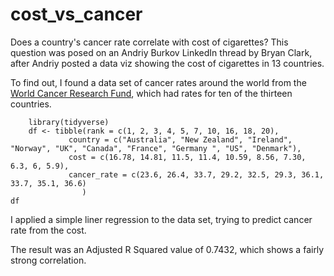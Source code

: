 # cost_vs_cancer
Does a country's cancer rate correlate with cost of cigarettes? This question was posed on an Andriy Burkov LinkedIn thread by Bryan Clark, after Andriy posted a data viz showing the cost of cigarettes in 13 countries.

To find out, I found a data set of cancer rates around the world from the [World Cancer Research Fund](https://www.wcrf.org/dietandcancer/cancer-trends/lung-cancer-statistics), which had rates for ten of the thirteen countries.

```{r}
    library(tidyverse)
    df <- tibble(rank = c(1, 2, 3, 4, 5, 7, 10, 16, 18, 20),
             country = c("Australia", "New Zealand", "Ireland", "Norway", "UK", "Canada", "France", "Germany ", "US", "Denmark"),
             cost = c(16.78, 14.81, 11.5, 11.4, 10.59, 8.56, 7.30, 6.3, 6, 5.9),
             cancer_rate = c(23.6, 26.4, 33.7, 29.2, 32.5, 29.3, 36.1, 33.7, 35.1, 36.6)
                )
df
```

I applied a simple liner regression to the data set, trying to predict cancer rate from the cost.

The result was an Adjusted R Squared value of 0.7432, which shows a fairly strong correlation.